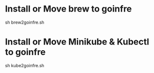 # Install or Move brew to goinfre
sh brew2goinfre.sh


# Install or Move Minikube & Kubectl to goinfre
sh kube2goinfre.sh
